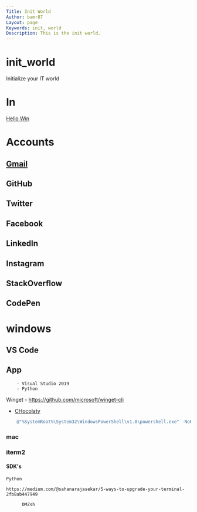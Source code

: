 ```yaml
---
Title: Init World
Author: bamr87
Layout: page
Keywords: init, world
Description: This is the init world.
---
```


# init_world
  Initialize your IT world

# In

[Hello Win](hello-win/hello-win.md)
# Accounts
## [Gmail](https://www.google.com/gmail/)
## GitHub
## Twitter
## Facebook
## LinkedIn
## Instagram
## StackOverflow
## CodePen


# windows
  

## VS Code

## App
        - Visual Studio 2019
        - Python

Winget
    - https://github.com/microsoft/winget-cli
  - [CHocolaty](https://chocolatey.org/docs/installation)
```PowerShell
    @"%SystemRoot%\System32\WindowsPowerShell\v1.0\powershell.exe" -NoProfile -InputFormat None -ExecutionPolicy Bypass -Command " [System.Net.ServicePointManager]::SecurityProtocol = 3072; iex ((New-Object System.Net.WebClient).DownloadString('https://chocolatey.org/install.ps1'))" && SET "PATH=%PATH%;%ALLUSERSPROFILE%\chocolatey\bin"
```

### mac

  ### iterm2


  #### SDK's
    Python

    https://medium.com/@sahanarajasekar/5-ways-to-upgrade-your-terminal-2fb8ab447949

          OMZsh
